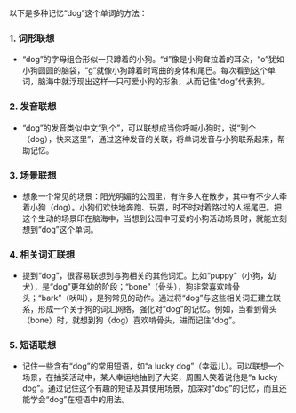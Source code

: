 以下是多种记忆“dog”这个单词的方法：

### 1. 词形联想
 - “dog”的字母组合形似一只蹲着的小狗。“d”像是小狗耷拉着的耳朵，“o”犹如小狗圆圆的脑袋，“g”就像小狗蹲着时弯曲的身体和尾巴。每次看到这个单词，脑海中就浮现出这样一只可爱小狗的形象，从而记住“dog”代表狗。

### 2. 发音联想
 - “dog”的发音类似中文“到个”，可以联想成当你呼喊小狗时，说“到个（dog），快来这里”，通过这种发音的关联，将单词发音与小狗联系起来，帮助记忆。

### 3. 场景联想
 - 想象一个常见的场景：阳光明媚的公园里，有许多人在散步，其中有不少人牵着小狗（dog）。小狗们欢快地奔跑、玩耍，时不时对着路过的人摇尾巴。把这个生动的场景印在脑海中，当想到公园中可爱的小狗活动场景时，就能立刻想到“dog”这个单词。

### 4. 相关词汇联想
 - 提到“dog”，很容易联想到与狗相关的其他词汇。比如“puppy”（小狗，幼犬），是“dog”更年幼的阶段；“bone”（骨头），狗非常喜欢啃骨头；“bark”（吠叫），是狗常见的动作。通过将“dog”与这些相关词汇建立联系，形成一个关于狗的词汇网络，强化对“dog”的记忆。例如，当看到骨头（bone）时，就想到狗（dog）喜欢啃骨头，进而记住“dog”。

### 5. 短语联想
 - 记住一些含有“dog”的常用短语，如“a lucky dog”（幸运儿）。可以联想一个场景，在抽奖活动中，某人幸运地抽到了大奖，周围人笑着说他是“a lucky dog”。通过记住这个有趣的短语及其使用场景，加深对“dog”的记忆，而且还能学会“dog”在短语中的用法。 